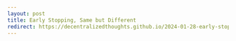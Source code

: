 ```yaml
---
layout: post
title: Early Stopping, Same but Different
redirect: https://decentralizedthoughts.github.io/2024-01-28-early-stopping-lower-bounds/
---
```

